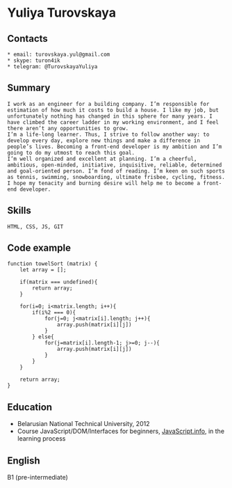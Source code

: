 # Yuliya Turovskaya

## Contacts
    * email: turovskaya.yul@gmail.com
    * skype: turon4ik
    * telegram: @TurovskayaYuliya

## Summary
    I work as an engineer for a building company. I’m responsible for estimation of how much it costs to build a house. I like my job, but unfortunately nothing has changed in this sphere for many years. I have climbed the career ladder in my working environment, and I feel there aren’t any opportunities to grow. 
    I’m a life-long learner. Thus, I strive to follow another way: to develop every day, explore new things and make a difference in people’s lives. Becoming a front-end developer is my ambition and I’m going to do my utmost to reach this goal. 
    I’m well organized and excellent at planning. I’m a cheerful, ambitious, open-minded, initiative, inquisitive, reliable, determined and goal-oriented person. I’m fond of reading. I’m keen on such sports as tennis, swimming, snowboarding, ultimate frisbee, cycling, fitness. 
    I hope my tenacity and burning desire will help me to become a front-end developer.

## Skills
    HTML, CSS, JS, GIT

## Code example
```
function towelSort (matrix) {
    let array = [];

    if(matrix === undefined){
        return array;
    }

    for(i=0; i<matrix.length; i++){
        if(i%2 === 0){
            for(j=0; j<matrix[i].length; j++){
                array.push(matrix[i][j])
            }
        } else{
            for(j=matrix[i].length-1; j>=0; j--){
                array.push(matrix[i][j])
            }
        }
    }

    return array;
}
```

## Education

* Belarusian National Technical University, 2012
* Course JavaScript/DOM/Interfaces for beginners, [JavaScript.info](JavaScript.info), in the learning process

## English
 B1 (pre-intermediate)
